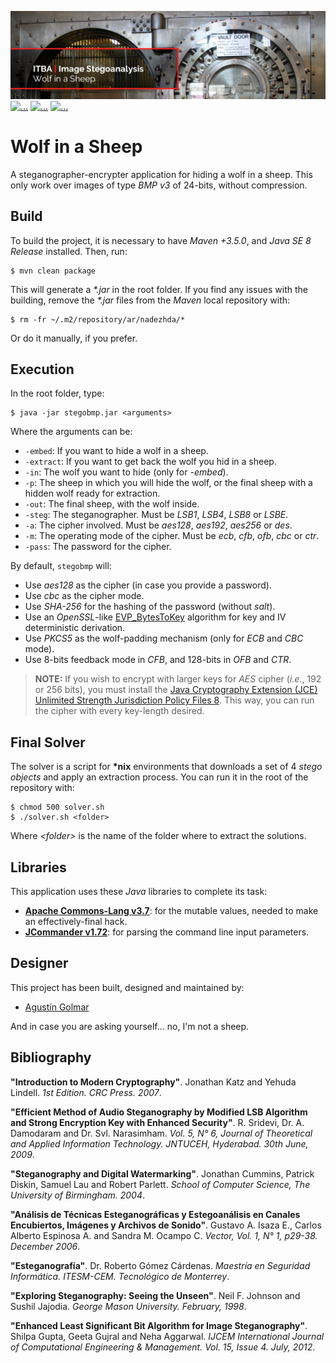 ![...](res/image/readme-header.png)
[![...](https://img.shields.io/badge/license-WTFPL%20v2.0-red.svg)](https://github.com/agustin-golmar/Wolf-in-a-Sheep/blob/master/LICENSE.md)
[![...](https://img.shields.io/badge/release-v1.0-blue.svg)](https://github.com/agustin-golmar/Wolf-in-a-Sheep/releases)
[![...](https://www.travis-ci.com/agustin-golmar/Wolf-in-a-Sheep.svg?branch=master)](https://www.travis-ci.com/agustin-golmar/Wolf-in-a-Sheep)

# Wolf in a Sheep

A steganographer-encrypter application for hiding a wolf in a sheep. This only
work over images of type _BMP v3_ of 24-bits, without compression.

## Build

To build the project, it is necessary to have _Maven +3.5.0_, and
_Java SE 8 Release_ installed. Then, run:

```
$ mvn clean package
```

This will generate a _\*.jar_ in the root folder. If you find any issues with
the building, remove the _\*.jar_ files from the _Maven_ local repository
with:

```
$ rm -fr ~/.m2/repository/ar/nadezhda/*
```

Or do it manually, if you prefer.

## Execution

In the root folder, type:

```
$ java -jar stegobmp.jar <arguments>
```

Where the arguments can be:

* `-embed`: If you want to hide a wolf in a sheep.
* `-extract`: If you want to get back the wolf you hid in a sheep.
* `-in`: The wolf you want to hide (only for _-embed_).
* `-p`: The sheep in which you will hide the wolf, or the final sheep with a
hidden wolf ready for extraction.
* `-out`: The final sheep, with the wolf inside.
* `-steg`: The steganographer. Must be _LSB1_, _LSB4_, _LSB8_ or _LSBE_.
* `-a`: The cipher involved. Must be _aes128_, _aes192_, _aes256_ or _des_.
* `-m`: The operating mode of the cipher. Must be _ecb_, _cfb_, _ofb_, _cbc_ or _ctr_.
* `-pass`: The password for the cipher.

By default, `stegobmp` will:

* Use _aes128_ as the cipher (in case you provide a password).
* Use _cbc_ as the cipher mode.
* Use _SHA-256_ for the hashing of the password (without _salt_).
* Use an _OpenSSL_-like [EVP_BytesToKey](https://www.openssl.org/docs/man1.1.0/crypto/EVP_BytesToKey.html)
algorithm for key and IV deterministic derivation.
* Use _PKCS5_ as the wolf-padding mechanism (only for _ECB_ and _CBC_ mode).
* Use 8-bits feedback mode in _CFB_, and 128-bits in _OFB_ and _CTR_.

> __NOTE:__ If you wish to encrypt with larger keys for _AES_ cipher (_i.e._,
> 192 or 256 bits), you must install the [Java Cryptography Extension (JCE)
> Unlimited Strength Jurisdiction Policy Files 8](http://www.oracle.com/technetwork/java/javase/downloads/jce8-download-2133166.html).
> This way, you can run the cipher with every key-length desired.

## Final Solver

The solver is a script for __\*nix__ environments that downloads a set of 4
_stego objects_ and apply an extraction process. You can run it in the root
of the repository with:

```
$ chmod 500 solver.sh
$ ./solver.sh <folder>
```

Where _\<folder\>_ is the name of the folder where to extract the solutions.

## Libraries

This application uses these _Java_ libraries to complete its task:

* __[Apache Commons-Lang v3.7](https://commons.apache.org/proper/commons-lang/)__:
for the mutable values, needed to make an effectively-final hack.
* __[JCommander v1.72](http://jcommander.org/)__: for parsing the command line
input parameters.

## Designer

This project has been built, designed and maintained by:

* [Agustín Golmar](https://github.com/agustin-golmar)

And in case you are asking yourself... no, I'm not a sheep.

## Bibliography

__"Introduction to Modern Cryptography"__. Jonathan Katz and Yehuda Lindell.
_1st Edition. CRC Press. 2007_.

__"Efficient Method of Audio Steganography by Modified LSB Algorithm and
Strong Encryption Key with Enhanced Security"__. R. Sridevi, Dr. A. Damodaram
and Dr. Svl. Narasimham. _Vol. 5, N° 6, Journal of Theoretical and Applied
Information Technology. JNTUCEH, Hyderabad. 30th June, 2009_.

__"Steganography and Digital Watermarking"__. Jonathan Cummins, Patrick
Diskin, Samuel Lau and Robert Parlett. _School of Computer Science, The
University of Birmingham. 2004_.

__"Análisis de Técnicas Esteganográficas y Estegoanálisis en Canales
Encubiertos, Imágenes y Archivos de Sonido"__. Gustavo A. Isaza E., Carlos
Alberto Espinosa A. and Sandra M. Ocampo C. _Vector, Vol. 1, N° 1, p29-38.
December 2006_.

__"Esteganografía"__. Dr. Roberto Gómez Cárdenas. _Maestría en Seguridad
Informática. ITESM-CEM. Tecnológico de Monterrey_.

__"Exploring Steganography: Seeing the Unseen"__. Neil F. Johnson and Sushil
Jajodia. _George Mason University. February, 1998_.

__"Enhanced Least Significant Bit Algorithm for Image Steganography"__. Shilpa
Gupta, Geeta Gujral and Neha Aggarwal. _IJCEM International Journal of
Computational Engineering & Management. Vol. 15, Issue 4. July, 2012_.
